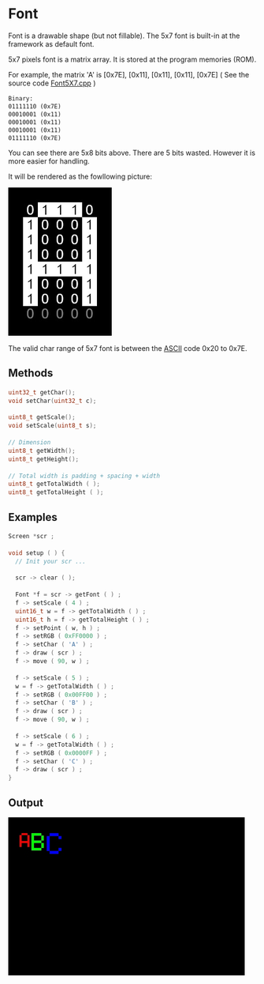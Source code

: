 # Font

Font is a drawable shape (but not fillable). The 5x7 font is built-in at the framework as default font.

5x7 pixels font is a matrix array. It is stored at the program memories (ROM).

For example, the matrix 'A' is \[0x7E\], \[0x11\], \[0x11\], \[0x11\], \[0x7E\] ( See the source code [Font5X7.cpp](/tft_framework/src/Font5X7.cpp) )
```
Binary:
01111110 (0x7E)
00010001 (0x11)
00010001 (0x11)
00010001 (0x11)
01111110 (0x7E)
```
You can see there are 5x8 bits above. There are 5 bits wasted. However it is more easier for handling.

It will be rendered as the fowllowing picture:

<img src="5x7_render.jpg" width="210" />

The valid char range of 5x7 font is between the [ASCII](https://en.wikipedia.org/wiki/ASCII) code 0x20 to 0x7E.

## Methods
```cpp
uint32_t getChar();
void setChar(uint32_t c);

uint8_t getScale();
void setScale(uint8_t s);

// Dimension
uint8_t getWidth();
uint8_t getHeight();

// Total width is padding + spacing + width
uint8_t getTotalWidth ( );
uint8_t getTotalHeight ( );
```
## Examples
```cpp
Screen *scr ;

void setup ( ) {
  // Init your scr ...
  
  scr -> clear ( );

  Font *f = scr -> getFont ( ) ;
  f -> setScale ( 4 ) ;
  uint16_t w = f -> getTotalWidth ( ) ;
  uint16_t h = f -> getTotalHeight ( ) ;
  f -> setPoint ( w, h ) ;
  f -> setRGB ( 0xFF0000 ) ;
  f -> setChar ( 'A' ) ;
  f -> draw ( scr ) ;
  f -> move ( 90, w ) ;

  f -> setScale ( 5 ) ;
  w = f -> getTotalWidth ( ) ;
  f -> setRGB ( 0x00FF00 ) ;
  f -> setChar ( 'B' ) ;
  f -> draw ( scr ) ;
  f -> move ( 90, w ) ;

  f -> setScale ( 6 ) ;
  w = f -> getTotalWidth ( ) ;
  f -> setRGB ( 0x0000FF ) ;
  f -> setChar ( 'C' ) ;
  f -> draw ( scr ) ;
}
```
## Output


<img src="font.jpg" width="480" />
